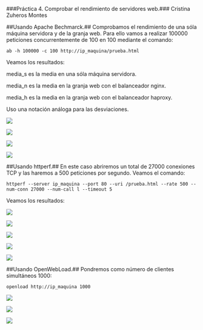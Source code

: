 ###Práctica 4. Comprobar el rendimiento de servidores web.###
Cristina Zuheros Montes

##Usando Apache Bechmarck.##
Comprobamos el rendimiento de una sóla máquina servidora y de la granja web. Para ello vamos a realizar 100000 peticiones concurrentemente de 100 en 100 mediante el comando:

`ab -h 100000 -c 100 http://ip_maquina/prueba.html`

Veamos los resultados:

media_s es la media en una sóla máquina servidora.

media_n es la media en la granja web con el balanceador nginx.

media_h es la media en la granja web con el balanceador haproxy.

Uso una notación análoga para las desviaciones.

![](https://github.com/cristinazuhe/swap1415/blob/master/practica4/imagenes/imagen1ab.png)

![](https://github.com/cristinazuhe/swap1415/blob/master/practica4/imagenes/ab1.png)

![](https://github.com/cristinazuhe/swap1415/blob/master/practica4/imagenes/ab2.png)

![](https://github.com/cristinazuhe/swap1415/blob/master/practica4/imagenes/ab3.png)


##Usando httperf.##
En este caso abriremos un total de 27000 conexiones TCP y las haremos a 500 peticiones por segundo. Veamos el comando:

`httperf --server ip_maquina --port 80 --uri /prueba.html --rate 500 --num-conn 27000 --num-call l --timeout 5`

Veamos los resultados:

![](https://github.com/cristinazuhe/swap1415/blob/master/practica4/imagenes/imagen1httperf.png)

![](https://github.com/cristinazuhe/swap1415/blob/master/practica4/imagenes/htt1.png)

![](https://github.com/cristinazuhe/swap1415/blob/master/practica4/imagenes/htt2.png)

![](https://github.com/cristinazuhe/swap1415/blob/master/practica4/imagenes/htt3.png)

![](https://github.com/cristinazuhe/swap1415/blob/master/practica4/imagenes/htt4.png)


##Usando OpenWebLoad.##
Pondremos como número de clientes simultáneos 1000:

`openload http://ip_maquina 1000`

![](https://github.com/cristinazuhe/swap1415/blob/master/practica4/imagenes/imagen1open.png)

![](https://github.com/cristinazuhe/swap1415/blob/master/practica4/imagenes/open1.png)

![](https://github.com/cristinazuhe/swap1415/blob/master/practica4/imagenes/open2.png)



